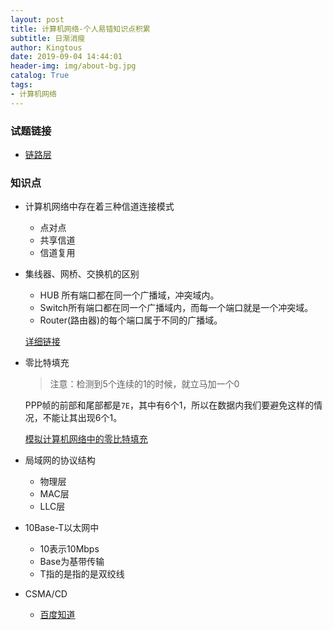 ```yaml
---
layout: post
title: 计算机网络-个人易错知识点积累
subtitle: 日渐消瘦
author: Kingtous
date: 2019-09-04 14:44:01
header-img: img/about-bg.jpg
catalog: True
tags:
- 计算机网络
---
```


### 试题链接

- [链路层](https://wenku.baidu.com/view/cde91af5ad02de80d5d8404c.html)

### 知识点

- 计算机网络中存在着三种信道连接模式
  - 点对点
  - 共享信道
  - 信道复用

- 集线器、网桥、交换机的区别

  - HUB 所有端口都在同一个广播域，冲突域内。
  - Switch所有端口都在同一个广播域内，而每一个端口就是一个冲突域。
  - Router(路由器)的每个端口属于不同的广播域。

  [详细链接](https://blog.csdn.net/dataiyangu/article/details/82496340)

- 零比特填充

  > 注意：检测到5个连续的1的时候，就立马加一个0

  PPP帧的前部和尾部都是`7E`，其中有6个1，所以在数据内我们要避免这样的情况，不能让其出现6个1。

  [模拟计算机网络中的零比特填充](https://blog.csdn.net/lemon_tree12138/article/details/23921789)

- 局域网的协议结构
  - 物理层
  - MAC层
  - LLC层

- 10Base-T以太网中
  - 10表示10Mbps
  - Base为基带传输
  - T指的是指的是双绞线

- CSMA/CD
  - [百度知道](https://zhidao.baidu.com/question/100552185.html)